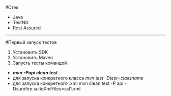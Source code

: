 #Стек
- Java
- TestNG
- Rest Assured

***
#Первый запуск тестов
1. Установить SDK
2. Установить Maven
3. Запусть тесты командой
- _**mvn -Papi clean test**_ 
- для запуска конкретного класса _*mvn test -Dtest=classname*_
- для запуска конкретного .xml mvn clean test -P api -Dsurefire.suiteXmlFiles=ssl1.xml
